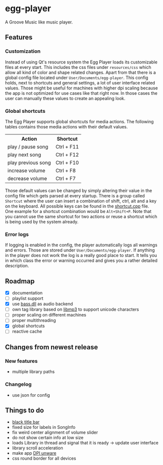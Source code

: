 # egg-player
A Groove Music like music player.

## Features
### Customization
Instead of using Qt's resource system the Egg Player loads its customizable files at every start. This includes the css files under ```resources/css``` which allow all kind of color and shape related changes. Apart from that there is a global config file located under ```User/Documents/egg-player```. This config holds, next to shortcuts and general settings, a lot of user interface related values. Those might be useful for machines with higher dpi scaling because the app is not optimized for use cases like that right now. In those cases the user can manually these values to create an appealing look.

### Global shortcuts
The Egg Player supports global shortcuts for media actions. The following tables contains those media actions with their default values.
<table>
  <tr>
    <th>Action</th>
    <th>Shortcut</th>
  </tr>
  <tr>
    <td>play / pause song</td>
    <td>Ctrl + F11</td>
  </tr>
  <tr>
    <td>play next song</td>
    <td>Ctrl + F12</td>
  </tr>
  <tr>
    <td>play previous song</td>
    <td>Ctrl + F10</td>
  </tr>
  <tr>
    <td>increase volume</td>
    <td>Ctrl + F8</td>
  </tr>
  <tr>
    <td>decrease volume</td>
    <td>Ctrl + F7</td>
  </tr>
</table>

Those default values can be changed by simply altering their value in the config file which gets parsed at every startup. There is a group called ```Shortcut``` where the user can insert a combination of shift, ctrl, alt and a key on the keyboard. All possible keys can be found in the [shortcut.cpp](https://github.com/jsmolka/egg-player/blob/master/src/utils/shortcut.cpp) file. One example for a shortcut combination would be ```Alt+Shift+P```. Note that you cannot use the same shortcut for two actions or reuse a shortcut which is being used by the system already.

### Error logs
If logging is enabled in the config, the player automatically logs all warnings and errors. Those are stored under ```User/Documents/egg-player```. If anything in the player does not work the log is a really good place to start. It tells you in which class the error or warning occurred and gives you a rather detailed description.

## Roadmap
- [x] documentation
- [ ] playlist support
- [x] use [bass.dll](http://www.un4seen.com/) as audio backend
- [ ] own tag library based on [libmp3](https://github.com/TheOnlyCaky/libmp3) to support unicode characters
- [ ] proper scaling on different machines
- [ ] proper multithreading
- [x] global shortcuts
- [ ] reactive cache

## Changes from newest release

### New features
- multiple library paths

### Changelog
- use json for config

## Things to do
- [black title bar](https://msdn.microsoft.com/en-us/library/windows/desktop/ms724940%28v=vs.85%29.aspx)
- fixed size for labels in SongInfo
- fix weird center alignment of volume slider
- do not show certain info at low size
- loads Library in thread and signal that it is ready -> update user interface
- library scroll acceleration
- make app [DPI unware](https://msdn.microsoft.com/en-us/library/windows/desktop/mt846517%28v=vs.85%29.aspx)
- css round border for all devices
